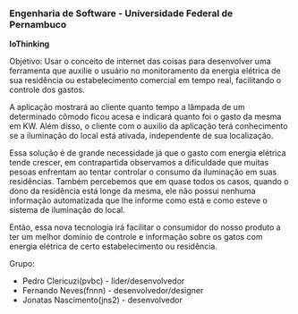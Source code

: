 <h3><b>Engenharia de Software - Universidade Federal de Pernambuco</b></h3>
<p><b>IoThinking</b></p>
<p>Objetivo: Usar o conceito de internet das coisas para desenvolver uma ferramenta que auxilie o usuário no monitoramento da energia elétrica de sua residência ou estabelecimento comercial em tempo real, facilitando o controle dos gastos.
</p>
<p>A aplicação mostrará ao cliente quanto tempo a lâmpada de um determinado cômodo ficou acesa e indicará quanto foi o gasto da mesma em KW.
Além disso, o cliente com o auxilio da aplicação terá conhecimento se a iluminação do local está ativada, independente de sua localização.
</p>
<p>Essa solução é de grande necessidade já que o gasto com energia elétrica tende crescer, em contrapartida observamos a dificuldade que muitas pesoas enfrentam ao tentar controlar
o consumo da iluminação em suas residências. Também percebemos que em quase todos os casos, quando o dono da residência está longe da mesma, 
ele não possui nenhuma informação automatizada que lhe informe como está e como esteve o sistema de iluminação do local.
</p>
<p>Então, essa nova tecnologia irá facilitar o consumidor do nosso produto a ter um melhor domínio de controle e informação sobre os 
gatos com energia elétrica de certo estabelecimento ou residência.
</p>
<p>Grupo:</p>
<ul>
  <li>Pedro Clericuzi(pvbc) - líder/desenvolvedor</li>
  <li>Fernando Neves(fnnn) - desenvolvedor/designer</li>
  <li>Jonatas Nascimento(jns2) - desenvolvedor</li>
</ul>